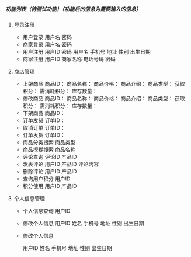 ##### 功能列表（待测试功能）（功能后的信息为需要输入的信息）

1. 登录注册

   - 用户登录
     用户名 密码
   - 商家登录
     用户名 密码
   - 用户注册
     用户ID 密码 用户名 手机号 地址 性别 出生日期
   - 商家注册
     用户ID 商家名称 电话号码 密码

2. 商店管理

   - 上架商品
     商品ID： 商品名称： 商品价格： 商品介绍： 商品类型： 获取积分： 需消耗积分： 库存数量：
   - 修改商品
     商品ID： 商品名称： 商品价格： 商品介绍： 商品类型： 获取积分： 需消耗积分： 库存数量： 
   - 下架商品
     商品ID：
   - 订单发货
     订单ID：
   - 取消订单
     订单ID：
   - 订单发货
     订单ID：
   - 商品分类搜索
     商品类型
   - 商品模糊搜索
     商品名称
   - 评论查询
     评论ID 产品ID
   - 发表评论
     用户ID 产品ID 评论内容
   - 删除评论
     用户ID 产品ID
   - 查询用户积分
     用户ID
   - 积分使用
     用户ID 产品ID

3. 个人信息管理

   - 个人信息查询
     用户ID

   - 修改个人信息
     用户ID 姓名 手机号 地址 性别 出生日期

   - 修改个人信息

     用户ID 姓名 手机号 地址 性别  出生日期 

   

    